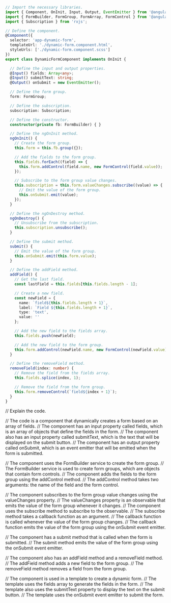 ```typescript
// Import the necessary libraries.
import { Component, OnInit, Input, Output, EventEmitter } from '@angular/core';
import { FormBuilder, FormGroup, FormArray, FormControl } from '@angular/forms';
import { Subscription } from 'rxjs';

// Define the component.
@Component({
  selector: 'app-dynamic-form',
  templateUrl: './dynamic-form.component.html',
  styleUrls: ['./dynamic-form.component.scss']
})
export class DynamicFormComponent implements OnInit {

  // Define the input and output properties.
  @Input() fields: Array<any>;
  @Input() submitText: string;
  @Output() onSubmit = new EventEmitter();

  // Define the form group.
  form: FormGroup;

  // Define the subscription.
  subscription: Subscription;

  // Define the constructor.
  constructor(private fb: FormBuilder) { }

  // Define the ngOnInit method.
  ngOnInit() {
    // Create the form group.
    this.form = this.fb.group({});

    // Add the fields to the form group.
    this.fields.forEach((field) => {
      this.form.addControl(field.name, new FormControl(field.value));
    });

    // Subscribe to the form group value changes.
    this.subscription = this.form.valueChanges.subscribe((value) => {
      // Emit the value of the form group.
      this.onSubmit.emit(value);
    });
  }

  // Define the ngOnDestroy method.
  ngOnDestroy() {
    // Unsubscribe from the subscription.
    this.subscription.unsubscribe();
  }

  // Define the submit method.
  submit() {
    // Emit the value of the form group.
    this.onSubmit.emit(this.form.value);
  }

  // Define the addField method.
  addField() {
    // Get the last field.
    const lastField = this.fields[this.fields.length - 1];

    // Create a new field.
    const newField = {
      name: `field${this.fields.length + 1}`,
      label: `Field ${this.fields.length + 1}`,
      type: 'text',
      value: ''
    };

    // Add the new field to the fields array.
    this.fields.push(newField);

    // Add the new field to the form group.
    this.form.addControl(newField.name, new FormControl(newField.value));
  }

  // Define the removeField method.
  removeField(index: number) {
    // Remove the field from the fields array.
    this.fields.splice(index, 1);

    // Remove the field from the form group.
    this.form.removeControl(`field${index + 1}`);
  }
}
```

// Explain the code.

// The code is a component that dynamically creates a form based on an array of fields.
// The component has an input property called fields, which is an array of objects that define the fields in the form.
// The component also has an input property called submitText, which is the text that will be displayed on the submit button.
// The component has an output property called onSubmit, which is an event emitter that will be emitted when the form is submitted.

// The component uses the FormBuilder service to create the form group.
// The FormBuilder service is used to create form groups, which are objects that contain form controls.
// The component adds the fields to the form group using the addControl method.
// The addControl method takes two arguments: the name of the field and the form control.

// The component subscribes to the form group value changes using the valueChanges property.
// The valueChanges property is an observable that emits the value of the form group whenever it changes.
// The component uses the subscribe method to subscribe to the observable.
// The subscribe method takes a callback function as an argument.
// The callback function is called whenever the value of the form group changes.
// The callback function emits the value of the form group using the onSubmit event emitter.

// The component has a submit method that is called when the form is submitted.
// The submit method emits the value of the form group using the onSubmit event emitter.

// The component also has an addField method and a removeField method.
// The addField method adds a new field to the form group.
// The removeField method removes a field from the form group.

// The component is used in a template to create a dynamic form.
// The template uses the fields array to generate the fields in the form.
// The template also uses the submitText property to display the text on the submit button.
// The template uses the onSubmit event emitter to submit the form.